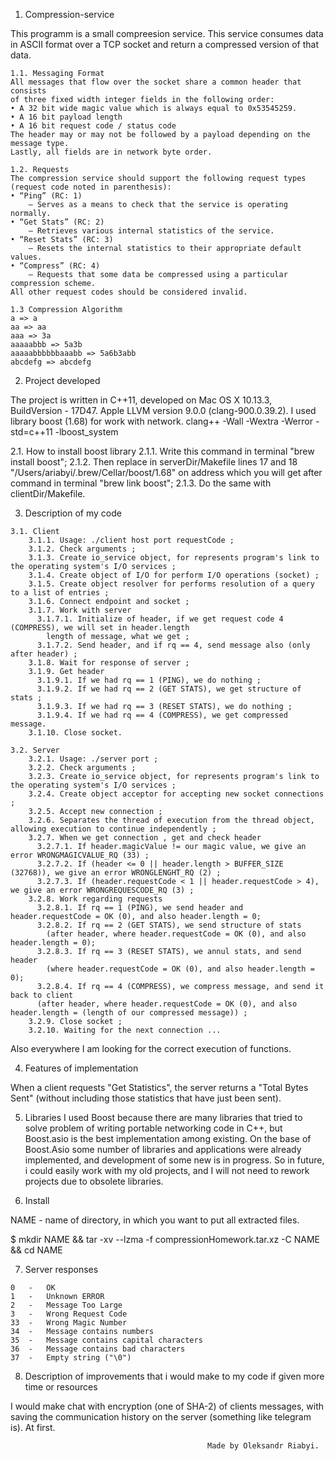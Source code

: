 1. Compression-service

This programm is a small compreesion service. This service consumes data in ASCII format over a TCP 
socket and return a compressed version of that data.

	1.1. Messaging Format
	All messages that flow over the socket share a common header that consists
	of three fixed width integer fields in the following order:
	• A 32 bit wide magic value which is always equal to 0x53545259.
	• A 16 bit payload length
	• A 16 bit request code / status code
	The header may or may not be followed by a payload depending on the message type.
	Lastly, all fields are in network byte order.

	1.2. Requests
	The compression service should support the following request types (request code noted in parenthesis):
	• “Ping” (RC: 1)
		– Serves as a means to check that the service is operating normally.
	• “Get Stats” (RC: 2)
		– Retrieves various internal statistics of the service.
	• “Reset Stats” (RC: 3)
		– Resets the internal statistics to their appropriate default values.
	• “Compress” (RC: 4)
		– Requests that some data be compressed using a particular compression scheme.
	All other request codes should be considered invalid.

	1.3 Compression Algorithm
	a => a
	aa => aa
	aaa => 3a
	aaaaabbb => 5a3b
	aaaaabbbbbbaaabb => 5a6b3abb
	abcdefg => abcdefg

2. Project developed

The project is written in C++11,  developed on Mac OS X 10.13.3, BuildVersion - 17D47.
Apple LLVM version 9.0.0 (clang-900.0.39.2).
I used library boost (1.68) for work with network.
clang++ -Wall -Wextra -Werror -std=c++11 -lboost_system

2.1. How to install boost library
	2.1.1. Write this command in terminal "brew install boost";
	2.1.2. Then replace in serverDir/Makefile lines 17 and 18 "/Users/ariabyi/.brew/Cellar/boost/1.68" 
			on address which you will get after command in terminal "brew link boost";
	2.1.3. Do the same with clientDir/Makefile.

3. Description of my code
```
3.1. Client
	3.1.1. Usage: ./client host port requestCode ;
	3.1.2. Check arguments ;
	3.1.3. Create io_service object, for represents program's link to the operating system's I/O services ;
	3.1.4. Create object of I/O for perform I/O operations (socket) ;
	3.1.5. Create object resolver for performs resolution of a query to a list of entries ;
	3.1.6. Connect endpoint and socket ;
	3.1.7. Work with server 
	  3.1.7.1. Initialize of header, if we get request code 4 (COMPRESS), we will set in header.length
		length of message, what we get ;
	  3.1.7.2. Send header, and if rq == 4, send message also (only after header) ;
	3.1.8. Wait for response of server ;
	3.1.9. Get header 
	  3.1.9.1. If we had rq == 1 (PING), we do nothing ;
	  3.1.9.2. If we had rq == 2 (GET STATS), we get structure of stats ;
	  3.1.9.3. If we had rq == 3 (RESET STATS), we do nothing ;
	  3.1.9.4. If we had rq == 4 (COMPRESS), we get compressed message.
	3.1.10. Close socket.

3.2. Server
	3.2.1. Usage: ./server port ;
	3.2.2. Check arguments ;
	3.2.3. Create io_service object, for represents program's link to the operating system's I/O services ;
	3.2.4. Create object acceptor for accepting new socket connections ;
	3.2.5. Accept new connection ;
	3.2.6. Separates the thread of execution from the thread object, allowing execution to continue independently ;
	3.2.7. When we get connection , get and check header
	  3.2.7.1. If header.magicValue != our magic value, we give an error WRONGMAGICVALUE_RQ (33) ;
	  3.2.7.2. If (header <= 0 || header.length > BUFFER_SIZE (32768)), we give an error WRONGLENGHT_RQ (2) ;
	  3.2.7.3. If (header.requestCode < 1 || header.requestCode > 4), we give an error WRONGREQUESCODE_RQ (3) ;
	3.2.8. Work regarding requests
	  3.2.8.1. If rq == 1 (PING), we send header and header.requestCode = OK (0), and also header.length = 0;
	  3.2.8.2. If rq == 2 (GET STATS), we send structure of stats
	  	(after header, where header.requestCode = OK (0), and also header.length = 0);
	  3.2.8.3. If rq == 3 (RESET STATS), we annul stats, and send header 
	  	(where header.requestCode = OK (0), and also header.length = 0);
	  3.2.8.4. If rq == 4 (COMPRESS), we compress message, and send it back to client
	  (after header, where header.requestCode = OK (0), and also header.length = (length of our compressed message)) ;
	3.2.9. Close socket ;
	3.2.10. Waiting for the next connection ...
```
Also everywhere I am looking for the correct execution of functions.

4. Features of implementation

When a client requests "Get Statistics", the server returns a "Total Bytes Sent" 
(without including those statistics that have just been sent).

5. Libraries
I used Boost because there are many libraries that tried to solve problem of writing portable networking code in C++, 
but Boost.asio is the best implementation among existing. On the base of Boost.Asio some number of libraries and applications
were already implemented, and development of some new is in progress. So in future, i could easily work with my old projects,
and I will not need to rework projects due to obsolete libraries.

6. Install

NAME - name of directory, in which you want to put all extracted files.

$ mkdir NAME && tar -xv --lzma -f compressionHomework.tar.xz -C NAME && cd NAME

7. Server responses
```
0	-	OK
1	-	Unknown ERROR
2	-	Message Too Large
3	-	Wrong Request Code
33	-	Wrong Magic Number
34	-	Message contains numbers
35	-	Message contains capital characters
36	-	Message contains bad characters
37	-	Empty string ("\0")
```

8. Description of improvements that i would make to my code if given more time or resources

I would make chat with encryption (one of SHA-2) of clients messages, 
with saving the communication history on the server (something like telegram is). At first.


												Made by Oleksandr Riabyi.				
